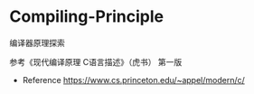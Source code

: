 # Compiling-Principle
编译器原理探索

参考《现代编译原理 C语言描述》（虎书） 第一版

- Reference https://www.cs.princeton.edu/~appel/modern/c/

